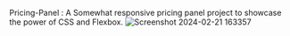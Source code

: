Pricing-Panel :
A Somewhat responsive pricing panel project to showcase the power of CSS and Flexbox. 
![Screenshot 2024-02-21 163357](https://github.com/Raghav847/Pricing-Panel/assets/155814488/1cae6f80-12c0-4288-9ae1-3f7fa7e6d20a)
